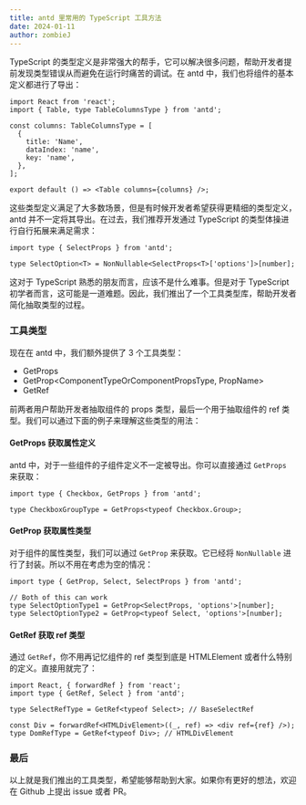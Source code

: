 ```yaml
---
title: antd 里常用的 TypeScript 工具方法
date: 2024-01-11
author: zombieJ
---
```


TypeScript 的类型定义是非常强大的帮手，它可以解决很多问题，帮助开发者提前发现类型错误从而避免在运行时痛苦的调试。在 antd 中，我们也将组件的基本定义都进行了导出：

```tsx
import React from 'react';
import { Table, type TableColumnsType } from 'antd';

const columns: TableColumnsType = [
  {
    title: 'Name',
    dataIndex: 'name',
    key: 'name',
  },
];

export default () => <Table columns={columns} />;
```

这些类型定义满足了大多数场景，但是有时候开发者希望获得更精细的类型定义，antd 并不一定将其导出。在过去，我们推荐开发通过 TypeScript 的类型体操进行自行拓展来满足需求：

```tsx
import type { SelectProps } from 'antd';

type SelectOption<T> = NonNullable<SelectProps<T>['options']>[number];
```

这对于 TypeScript 熟悉的朋友而言，应该不是什么难事。但是对于 TypeScript 初学者而言，这可能是一道难题。因此，我们推出了一个工具类型库，帮助开发者简化抽取类型的过程。

### 工具类型

现在在 antd 中，我们额外提供了 3 个工具类型：

- GetProps<ComponentType>
- GetProp<ComponentTypeOrComponentPropsType, PropName>
- GetRef<ComponentType>

前两者用户帮助开发者抽取组件的 props 类型，最后一个用于抽取组件的 ref 类型。我们可以通过下面的例子来理解这些类型的用法：

#### GetProps 获取属性定义

antd 中，对于一些组件的子组件定义不一定被导出。你可以直接通过 `GetProps` 来获取：

```tsx
import type { Checkbox, GetProps } from 'antd';

type CheckboxGroupType = GetProps<typeof Checkbox.Group>;
```

#### GetProp 获取属性类型

对于组件的属性类型，我们可以通过 `GetProp` 来获取。它已经将 `NonNullable` 进行了封装。所以不用在考虑为空的情况：

```tsx
import type { GetProp, Select, SelectProps } from 'antd';

// Both of this can work
type SelectOptionType1 = GetProp<SelectProps, 'options'>[number];
type SelectOptionType2 = GetProp<typeof Select, 'options'>[number];
```

#### GetRef 获取 ref 类型

通过 `GetRef`，你不用再记忆组件的 ref 类型到底是 HTMLElement 或者什么特别的定义。直接用就完了：

```tsx
import React, { forwardRef } from 'react';
import type { GetRef, Select } from 'antd';

type SelectRefType = GetRef<typeof Select>; // BaseSelectRef

const Div = forwardRef<HTMLDivElement>((_, ref) => <div ref={ref} />);
type DomRefType = GetRef<typeof Div>; // HTMLDivElement
```

### 最后

以上就是我们推出的工具类型，希望能够帮助到大家。如果你有更好的想法，欢迎在 Github 上提出 issue 或者 PR。
